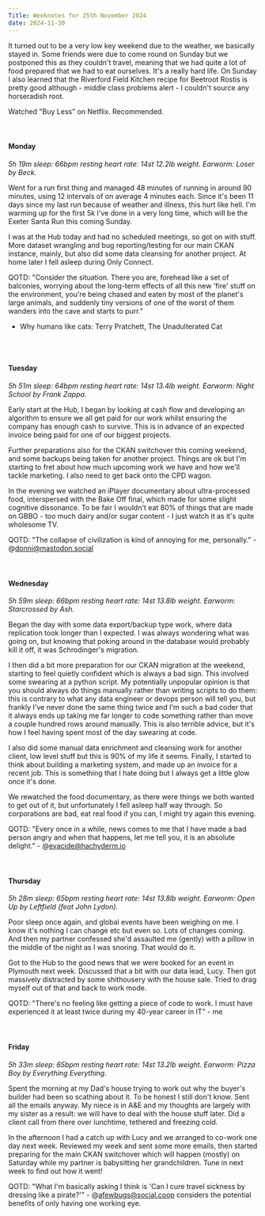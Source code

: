 ```yaml
--- 
Title: Weeknotes for 25th November 2024
date: 2024-11-30
---
```

It turned out to be a very low key weekend due to the weather, we basically stayed in. Some friends were due to come round on Sunday but we postponed this as they couldn't travel, meaning that we had quite a lot of food prepared that we had to eat ourselves. It's a really hard life. On Sunday I also learned that the Riverford Field Kitchen recipe for Beetroot Rostis is pretty good although - middle class problems alert - I couldn't source any horseradish root.

Watched "Buy Less" on Netflix. Recommended.
<br>  
<br>  


#### Monday
_5h 19m sleep: 66bpm resting heart rate: 14st 12.2lb weight. Earworm: Loser by Beck._

Went for a run first thing and managed 48 minutes of running in around 90 minutes, using 12 intervals of on average 4 minutes each. Since it's been 11 days since my last run because of weather and illness, this hurt like hell. I'm warming up for the first 5k I've done in a very long time, which will be the Exeter Santa Run this coming Sunday.

I was at the Hub today and had no scheduled meetings, so got on with stuff. More dataset wrangling and bug reporting/testing for our main CKAN instance, mainly, but also did some data cleansing for another project. At home later I fell asleep during Only Connect.

QOTD: "Consider the situation. There you are, forehead like a set of balconies, worrying about the long-term effects of all this new 'fire' stuff on the environment, you're being chased and eaten by most of the planet's large animals, and suddenly tiny versions of one of the worst of them wanders into the cave and starts to purr."
- Why humans like cats: Terry Pratchett, The Unadulterated Cat
<br>   
<br>  


#### Tuesday
_5h 51m sleep: 64bpm resting heart rate: 14st 13.4lb weight. Earworm: Night School by Frank Zappa._

Early start at the Hub, I began by looking at cash flow and developing an algorithm to ensure we all get paid for our work whilst ensuring the company has enough cash to survive. This is in advance of an expected invoice being paid for one of our biggest projects.

Further preparations also for the CKAN switchover this coming weekend, and some backups being taken for another project. Things are ok but I'm starting to fret about how much upcoming work we have and how we'll tackle marketing. I also need to get back onto the CPD wagon.

In the evening we watched an iPlayer documentary about ultra-processed food, interspersed with the Bake Off final, which made for some slight cognitive dissonance. To be fair I wouldn't eat 80% of things that are made on GBBO - too much dairy and/or sugar content - I just watch it as it's quite wholesome TV.

QOTD: "The collapse of civilization is kind of annoying for me, personally." - @donni@mastodon.social
<br>   
<br>  


#### Wednesday
_5h 59m sleep: 66bpm resting heart rate: 14st 13.8lb weight. Earworm: Starcrossed by Ash._

Began the day with some data export/backup type work, where data replication took longer than I expected. I was always wondering what was going on, but knowing that poking around in the database would probably kill it off, it was Schrodinger's migration.

I then did a bit more preparation for our CKAN migration at the weekend, starting to feel quietly confident which is always a bad sign. This involved some swearing at a python script. My potentially unpopular opinion is that you should always do things manually rather than writing scripts to do them: this is contrary to what any data engineer or devops person will tell you, but frankly I've never done the same thing twice and I'm such a bad coder that it always ends up taking me far longer to code something rather than move a couple hundred rows around manually. This is also terrible advice, but it's how I feel having spent most of the day swearing at code.

I also did some manual data enrichment and cleansing work for another client, low level stuff but this is 90% of my life it seems. Finally, I started to think about building a marketing system, and made up an invoice for a recent job. This is something that I hate doing but I always get a little glow once it's done.

We rewatched the food documentary, as there were things we both wanted to get out of it, but unfortunately I fell asleep half way through. So corporations are bad, eat real food if you can, I might try again this evening. 

QOTD: "Every once in a while, news comes to me that I have made a bad person angry and when that happens, let me tell you, it is an absolute delight." - @evacide@hachyderm.io
<br>  
<br>  

#### Thursday
_5h 28m sleep: 65bpm resting heart rate: 14st 13.8lb weight. Earworm: Open Up by Leftfield (feat John Lydon)._

Poor sleep once again, and global events have been weighing on me. I know it's nothing I can change etc but even so. Lots of changes coming. And then my partner confessed she'd assaulted me (gently) with a pillow in the middle of the night as I was snoring. That would do it.

Got to the Hub to the good news that we were booked for an event in Plymouth next week. Discussed that a bit with our data lead, Lucy. Then got massively distracted by some shithousery with the house sale. Tried to drag myself out of that and back to work mode.

QOTD: "There's no feeling like getting a piece of code to work. I must have experienced it at least twice during my 40-year career in IT" - me
<br>  
<br>  


#### Friday
_5h 33m sleep: 65bpm resting heart rate: 14st 13.2lb weight. Earworm: Pizza Boy by Everything Everything._

Spent the morning at my Dad's house trying to work out why the buyer's builder had been so scathing about it. To be honest I still don't know. Sent all the emails anyway. My niece is in A&E and my thoughts are largely with my sister as a result: we will have to deal with the house stuff later. Did a client call from there over lunchtime, tethered and freezing cold. 

In the afternoon I had a catch up with Lucy and we arranged to co-work one day next week. Reviewed my week and sent some more emails, then started preparing for the main CKAN switchover which will happen (mostly) on Saturday while my partner is babysitting her grandchildren. Tune in next week to find out how it went!

QOTD: "What I'm basically asking I think is 'Can I cure travel sickness by dressing like a pirate?'" - @afewbugs@social.coop considers the potential benefits of only having one working eye.